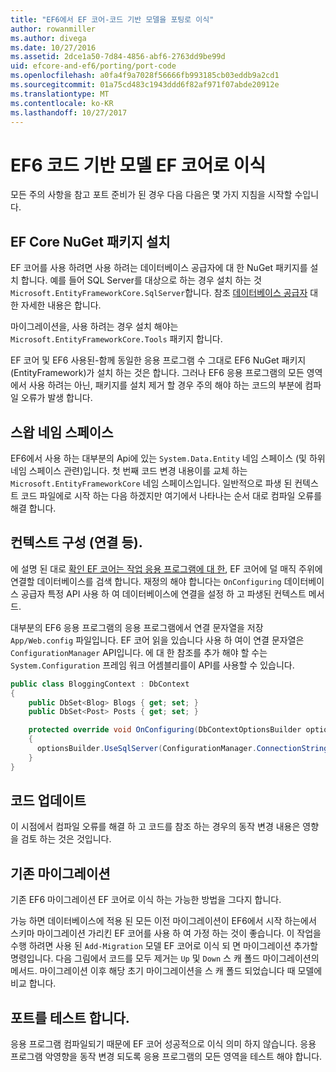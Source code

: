 ```yaml
---
title: "EF6에서 EF 코어-코드 기반 모델을 포팅로 이식"
author: rowanmiller
ms.author: divega
ms.date: 10/27/2016
ms.assetid: 2dce1a50-7d84-4856-abf6-2763dd9be99d
uid: efcore-and-ef6/porting/port-code
ms.openlocfilehash: a0fa4f9a7028f56666fb993185cb03eddb9a2cd1
ms.sourcegitcommit: 01a75cd483c1943ddd6f82af971f07abde20912e
ms.translationtype: MT
ms.contentlocale: ko-KR
ms.lasthandoff: 10/27/2017
---
```

# <a name="porting-an-ef6-code-based-model-to-ef-core"></a>EF6 코드 기반 모델 EF 코어로 이식

모든 주의 사항을 참고 포트 준비가 된 경우 다음 다음은 몇 가지 지침을 시작할 수입니다.

## <a name="install-ef-core-nuget-packages"></a>EF Core NuGet 패키지 설치

EF 코어를 사용 하려면 사용 하려는 데이터베이스 공급자에 대 한 NuGet 패키지를 설치 합니다. 예를 들어 SQL Server를 대상으로 하는 경우 설치 하는 것 `Microsoft.EntityFrameworkCore.SqlServer`합니다. 참조 [데이터베이스 공급자](../../core/providers/index.md) 대 한 자세한 내용은 합니다.

마이그레이션을, 사용 하려는 경우 설치 해야는 `Microsoft.EntityFrameworkCore.Tools` 패키지 합니다.

EF 코어 및 EF6 사용된-함께 동일한 응용 프로그램 수 그대로 EF6 NuGet 패키지 (EntityFramework)가 설치 하는 것은 합니다. 그러나 EF6 응용 프로그램의 모든 영역에서 사용 하려는 아닌, 패키지를 설치 제거 할 경우 주의 해야 하는 코드의 부분에 컴파일 오류가 발생 합니다.

## <a name="swap-namespaces"></a>스왑 네임 스페이스

EF6에서 사용 하는 대부분의 Api에 있는 `System.Data.Entity` 네임 스페이스 (및 하위 네임 스페이스 관련)입니다. 첫 번째 코드 변경 내용이를 교체 하는 `Microsoft.EntityFrameworkCore` 네임 스페이스입니다. 일반적으로 파생 된 컨텍스트 코드 파일에로 시작 하는 다음 하겠지만 여기에서 나타나는 순서 대로 컴파일 오류를 해결 합니다.

## <a name="context-configuration-connection-etc"></a>컨텍스트 구성 (연결 등).

에 설명 된 대로 [확인 EF 코어는 작업 응용 프로그램에 대 한](ensure-requirements.md), EF 코어에 덜 매직 주위에 연결할 데이터베이스를 검색 합니다. 재정의 해야 합니다는 `OnConfiguring` 데이터베이스 공급자 특정 API 사용 하 여 데이터베이스에 연결을 설정 하 고 파생된 컨텍스트 메서드.

대부분의 EF6 응용 프로그램의 응용 프로그램에서 연결 문자열을 저장 `App/Web.config` 파일입니다. EF 코어 읽을 있습니다 사용 하 여이 연결 문자열은 `ConfigurationManager` API입니다. 에 대 한 참조를 추가 해야 할 수는 `System.Configuration` 프레임 워크 어셈블리를이 API를 사용할 수 있습니다.

``` csharp
public class BloggingContext : DbContext
{
    public DbSet<Blog> Blogs { get; set; }
    public DbSet<Post> Posts { get; set; }

    protected override void OnConfiguring(DbContextOptionsBuilder optionsBuilder)
    {
      optionsBuilder.UseSqlServer(ConfigurationManager.ConnectionStrings["BloggingDatabase"].ConnectionString);
    }
}
```

## <a name="update-your-code"></a>코드 업데이트

이 시점에서 컴파일 오류를 해결 하 고 코드를 참조 하는 경우의 동작 변경 내용은 영향을 검토 하는 것은 것입니다.

## <a name="existing-migrations"></a>기존 마이그레이션

기존 EF6 마이그레이션 EF 코어로 이식 하는 가능한 방법을 그다지 합니다.

가능 하면 데이터베이스에 적용 된 모든 이전 마이그레이션이 EF6에서 시작 하는에서 스키마 마이그레이션 가리킨 EF 코어를 사용 하 여 가정 하는 것이 좋습니다. 이 작업을 수행 하려면 사용 된 `Add-Migration` 모델 EF 코어로 이식 되 면 마이그레이션 추가할 명령입니다. 다음 그림에서 코드를 모두 제거는 `Up` 및 `Down` 스 캐 폴드 마이그레이션의 메서드. 마이그레이션 이후 해당 초기 마이그레이션을 스 캐 폴드 되었습니다 때 모델에 비교 합니다.

## <a name="test-the-port"></a>포트를 테스트 합니다.

응용 프로그램 컴파일되기 때문에 EF 코어 성공적으로 이식 의미 하지 않습니다. 응용 프로그램 악영향을 동작 변경 되도록 응용 프로그램의 모든 영역을 테스트 해야 합니다.
